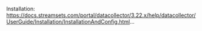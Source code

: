 
Installation: https://docs.streamsets.com/portal/datacollector/3.22.x/help/datacollector/UserGuide/Installation/InstallationAndConfig.html...

